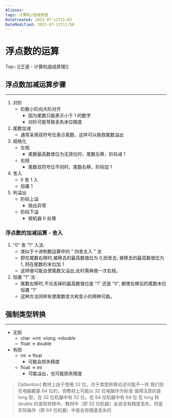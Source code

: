 ```yaml
---
Aliases: 
tags: 计算机/组成原理 
DateCreated: 2023-07-11T11:03
DateModified: 2023-07-12T11:58
---
```

# 浮点数的运算
Top:: [[王道 - 计算机组成原理]]

## 浮点数加减运算步骤
---
1. 对阶
	- 阶数小阶向大阶对齐
		- 因为尾数只能表示小于 1 的数字
		- 对阶可能导致丢失末位精度
2. 尾数加减
	- 通常采用双符号位表示尾数，这样可以挽救尾数溢出
3. 规格化
	- 左规
		- 尾数最高数值位为无效位时，尾数左移，阶码减 1
	- 右规
		- 尾数双符号位不同时，尾数右移，阶码加 1
4. 舍入
	- 0 舍 1 入
	- 恒置 1
5. 判溢出
	- 阶码上溢
		- 抛出异常
	- 阶码下溢
		- 按机器 0 处理

### 浮点数的加减运算 - 舍入

1. "0" 舍 "1" 入法:
	- 类似于十进制数运算中的 " 四舍五入 " 法
	- 即在尾数右移时,被移去的最高数值位为 0,则舍去; 被移去的最高数值位为 1, 则在尾数的末位加 1
	- 这样做可能会使尾数又溢出,此时需再做一次右规。
2. 恒置 "1" 法:
	- 尾数右移时,不论丢掉的最高数值位是 "1" 还是 "0", 都使右移后的尾数末位恒置 "1"
	- 这种方法同样有使尾数变大和变小的两种可能。

## 强制类型转换
---
- 无损
	- char ->int ->long ->double
	- float -> double
- 有损
	- int -> float
		- 可能会损失精度
	- float -> int
		- 可能溢出，也可能损失精度

> [!attention] 教材上由于使用 32 位，对于类型转换论述可能不一样
> 我们现在电脑都是 64 位的，但教材上可能以 32 位电脑作为标准
> 值得注意的是 long 型，在 32 位机器中有 32 位，在 64 位机器中有 64 位
> 在 long 转 double 的类型转换中，教材中（即 32 位机器）会说没有精度丢失，但是实际操作（即 64 位机器）中是会有精度丢失的
